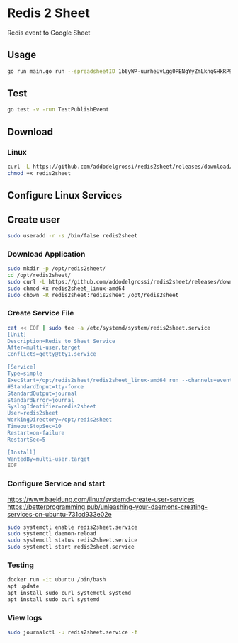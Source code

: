 # Redis 2 Sheet

Redis event to Google Sheet

## Usage

```bash
go run main.go run --spreadsheetID 1b6yWP-uurheUvLgg0PENgYyZmLknqGHkRP9gsuHTBmI --channels=events,copy
``````

## Test

```bash
go test -v -run TestPublishEvent
```

## Download

### Linux

```bash
curl -L https://github.com/addodelgrossi/redis2sheet/releases/download/v0.0.3/redis2sheet_linux-amd64 -o redis2sheet
chmod +x redis2sheet
```


## Configure Linux Services

## Create user

```bash
sudo useradd -r -s /bin/false redis2sheet
```

### Download Application

```bash
sudo mkdir -p /opt/redis2sheet/
cd /opt/redis2sheet/
sudo curl -L https://github.com/addodelgrossi/redis2sheet/releases/download/v0.0.5/redis2sheet_linux-amd64 -o redis2sheet_linux-amd64
sudo chmod +x redis2sheet_linux-amd64
sudo chown -R redis2sheet:redis2sheet /opt/redis2sheet
```

### Create Service File

```bash
cat << EOF | sudo tee -a /etc/systemd/system/redis2sheet.service
[Unit]
Description=Redis to Sheet Service
After=multi-user.target
Conflicts=getty@tty1.service

[Service]
Type=simple
ExecStart=/opt/redis2sheet/redis2sheet_linux-amd64 run --channels=events,copy --spreadsheetID 1BnsjYrPXcr_QD1kc8JTrEfF3yKLgVFqFaG-jBHhzOqI
#StandardInput=tty-force
StandardOutput=journal
StandardError=journal
SyslogIdentifier=redis2sheet
User=redis2sheet
WorkingDirectory=/opt/redis2sheet
TimeoutStopSec=10
Restart=on-failure
RestartSec=5

[Install]
WantedBy=multi-user.target
EOF
```

### Configure Service and start

https://www.baeldung.com/linux/systemd-create-user-services
https://betterprogramming.pub/unleashing-your-daemons-creating-services-on-ubuntu-731cd933e02e

```bash
sudo systemctl enable redis2sheet.service
sudo systemctl daemon-reload
sudo systemctl status redis2sheet.service
sudo systemctl start redis2sheet.service
```

### Testing

```bash
docker run -it ubuntu /bin/bash
apt update
apt install sudo curl systemctl systemd
apt install sudo curl systemd
```

### View logs

```bash
sudo journalctl -u redis2sheet.service -f
```
